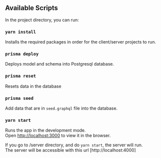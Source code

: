 
## Available Scripts

In the project directory, you can run:

### `yarn install`

Installs the required packages in order for the client/server projects to run.

### `prisma deploy`

Deploys model and schema into Postgresql database.

### `prisma reset`

Resets data in the database

### `prisma seed`

Add data that are in `seed.graphql` file into the database.

### `yarn start`

Runs the app in the development mode.<br>
Open [http://localhost:3000](http://localhost:3000) to view it in the browser.

If you go to /server directory, and do `yarn start`, the server will run.<br>
The server will be accessible with this url [http://localhost:4000]
